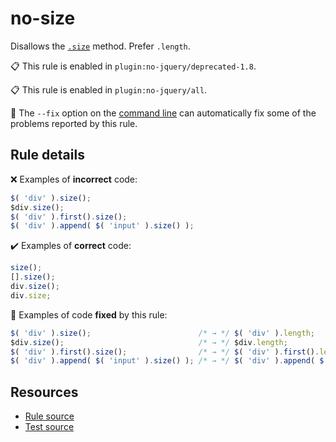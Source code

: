 [//]: # (This file is generated by eslint-docgen. Do not edit it directly.)

# no-size

Disallows the [`.size`](https://api.jquery.com/size/) method. Prefer `.length`.

📋 This rule is enabled in `plugin:no-jquery/deprecated-1.8`.

📋 This rule is enabled in `plugin:no-jquery/all`.

🔧 The `--fix` option on the [command line](https://eslint.org/docs/user-guide/command-line-interface#fixing-problems) can automatically fix some of the problems reported by this rule.

## Rule details

❌ Examples of **incorrect** code:
```js
$( 'div' ).size();
$div.size();
$( 'div' ).first().size();
$( 'div' ).append( $( 'input' ).size() );
```

✔️ Examples of **correct** code:
```js
size();
[].size();
div.size();
div.size;
```

🔧 Examples of code **fixed** by this rule:
```js
$( 'div' ).size();                        /* → */ $( 'div' ).length;
$div.size();                              /* → */ $div.length;
$( 'div' ).first().size();                /* → */ $( 'div' ).first().length;
$( 'div' ).append( $( 'input' ).size() ); /* → */ $( 'div' ).append( $( 'input' ).length );
```

## Resources

* [Rule source](/src/rules/no-size.js)
* [Test source](/tests/rules/no-size.js)

